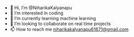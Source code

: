 - 👋 Hi, I’m @NiharikaKalyanapu
- 👀 I’m interested in coding
- 🌱 I’m currently learning machine learning
- 💞️ I’m looking to collaborate on real time projects
- 📫 How to reach me niharikakalyanapu61671@gmail.com

<!---
NiharikaKalyanapu/NiharikaKalyanapu is a ✨ special ✨ repository because its `README.md` (this file) appears on your GitHub profile.
You can click the Preview link to take a look at your changes.
--->
